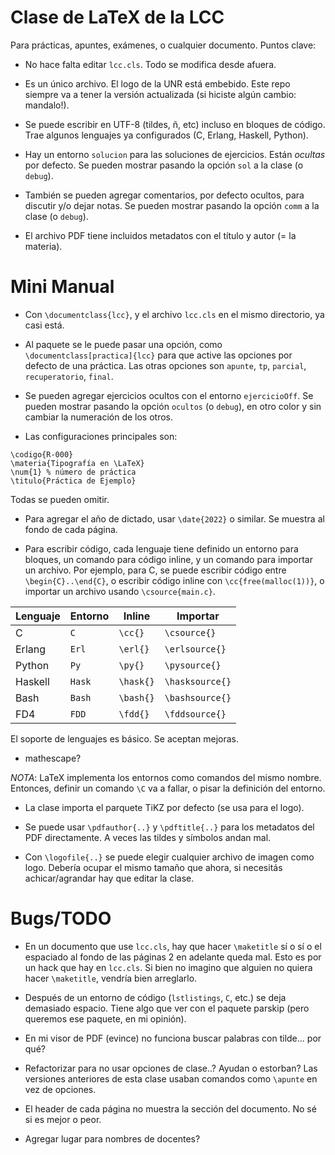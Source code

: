 Clase de LaTeX de la LCC
========================

Para prácticas, apuntes, exámenes, o cualquier documento. Puntos
clave:

- No hace falta editar `lcc.cls`. Todo se modifica desde afuera.

- Es un único archivo. El logo de la UNR está embebido. Este repo
siempre va a tener la versión actualizada (si hiciste algún cambio:
mandalo!).

- Se puede escribir en UTF-8 (tildes, ñ, etc) incluso en bloques de
código. Trae algunos lenguajes ya configurados (C, Erlang, Haskell,
Python).

- Hay un entorno `solucion` para las soluciones de ejercicios. Están
_ocultas_ por defecto. Se pueden mostrar pasando la opción `sol` a la
clase (o `debug`).

- También se pueden agregar comentarios, por defecto ocultos, para
discutir y/o dejar notas. Se pueden mostrar pasando la opción `comm` a
la clase (o `debug`).

- El archivo PDF tiene incluidos metadatos con el título y autor (= la
materia).

Mini Manual
===========

- Con `\documentclass{lcc}`, y el archivo `lcc.cls` en el mismo
directorio, ya casi está.

- Al paquete se le puede pasar una opción, como
`\documentclass[practica]{lcc}` para que active las opciones por defecto
de una práctica. Las otras opciones son `apunte`, `tp`, `parcial`,
`recuperatorio`, `final`.

- Se pueden agregar ejercicios ocultos con el entorno `ejercicioOff`. Se
pueden mostrar pasando la opción `ocultos` (o `debug`), en otro color y
sin cambiar la numeración de los otros.

- Las configuraciones principales son:
```
\codigo{R-000}
\materia{Tipografía en \LaTeX}
\num{1} % número de práctica
\titulo{Práctica de Ejemplo}
```
Todas se pueden omitir.

- Para agregar el año de dictado, usar `\date{2022}` o similar. Se
muestra al fondo de cada página.

- Para escribir código, cada lenguaje tiene definido un entorno para
bloques, un comando para código inline, y un comando para importar
un archivo. Por ejemplo, para C, se puede escribir código entre
`\begin{C}..\end{C}`, o escribir código inline con `\cc{free(malloc(1))}`,
o importar un archivo usando `\csource{main.c}`.

| Lenguaje     | Entorno       | Inline         | Importar          |
|--------------|---------------|----------------|-------------------|
| C            | `C`           | `\cc{}`        | `\csource{}`      |
| Erlang       | `Erl`         | `\erl{}`       | `\erlsource{}`    |
| Python       | `Py`          | `\py{}`        | `\pysource{}`     |
| Haskell      | `Hask`        | `\hask{}`      | `\hasksource{}`   |
| Bash         | `Bash`        | `\bash{}`      | `\bashsource{}`   |
| FD4          | `FDD`         | `\fdd{}`       | `\fddsource{}`    |

El soporte de lenguajes es básico. Se aceptan mejoras.
- mathescape?

*NOTA*: LaTeX implementa los entornos como comandos del mismo nombre.
Entonces, definir un comando `\C` va a fallar, o pisar la definición
del entorno.

- La clase importa el parquete TiKZ por defecto (se usa para el logo).

- Se puede usar `\pdfauthor{..}` y `\pdftitle{..}` para los metadatos
del PDF directamente. A veces las tildes y símbolos andan mal.

- Con `\logofile{..}` se puede elegir cualquier archivo de imagen
como logo. Debería ocupar el mismo tamaño que ahora, si necesitás
achicar/agrandar hay que editar la clase.

Bugs/TODO
=========

- En un documento que use `lcc.cls`, hay que hacer `\maketitle` sí o
sí o el espaciado al fondo de las páginas 2 en adelante queda mal.
Esto es por un hack que hay en `lcc.cls`. Si bien no imagino que alguien
no quiera hacer `\maketitle`, vendría bien arreglarlo.

- Después de un entorno de código (`lstlistings`, `C`, etc.) se deja
demasiado espacio. Tiene algo que ver con el paquete parskip (pero
queremos ese paquete, en mi opinión).

- En mi visor de PDF (evince) no funciona buscar palabras con tilde...
por qué?

- Refactorizar para no usar opciones de clase..? Ayudan o estorban? Las
versiones anteriores de esta clase usaban comandos como `\apunte` en vez
de opciones.

- El header de cada página no muestra la sección del documento. No sé
si es mejor o peor.

- Agregar lugar para nombres de docentes?
